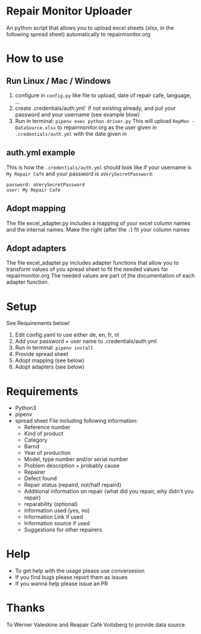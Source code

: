 # Repair Monitor Uploader
An python script that allows you to upload excel sheets (xlsx, in the following spread sheet) automatically to repairmonitor.org

# How to use

## Run Linux / Mac / Windows
1. configure in `config.py` like file to upload, date of repair cafe, language, ...
2. create .credentials/auth.yml` if not existing already, and put your password and your username (see example blow)
2. Run in terminal: `pipenv exec python driver.py`
This will upload `RepMon -DataSource.xlsx` to repairmonitor.org as the user given in `.credentials/auth.yml` with the date given in 

## auth.yml example
This is how the `.credentials/auth.yml` should look like if your username is `My Repair Café` and your password is `aVerySecretPassword`:
```
password: aVerySecretPassword
user: My Repair Café
```

## Adopt mapping
The file excel_adapter.py includes a mapping of your excel column names and the internal names.
Make the right  (after the `:`) fit your column names

## Adopt adapters
The file excel_adapter.py includes adapter functions that allow you to transform values of you spread sheet to fit the needed values for repairmonitor.org
The needed values are part of the documentation of each adapter function.

# Setup
See Requirements below!
1. Edit config.yaml to use either de, en, fr, nl
2. Add your password + user name to .credentials/auth.yml
3. Run in terminal: `pipenv install`
4. Provide spread sheet
5. Adopt mapping (see below)
5. Adopt adapters (see below)

# Requirements
* Python3
* pipenv
* spread sheet File including following information:
  * Reference number
  * Kind of product
  * Category
  * Barnd
  * Year of production
  * Model, type number and/or serial number
  * Problem description + probably cause
  * Repairer
  * Defect found
  * Repair status (repaird, not/half repaird)
  * Additional information on repair (what did you repair, why didn't you repair)
  * reparability (optional)
  * information used (yes, no)
  * Information Link if used
  * Information source if used
  * Suggestions for other repairers

# Help
* To get help with the usage please use conversesion
* If you find bugs please report them as issues
* If you wanna help please issue an PR

# Thanks
To Werner Valeskine and Reapair Café Voitsberg to provide data source.